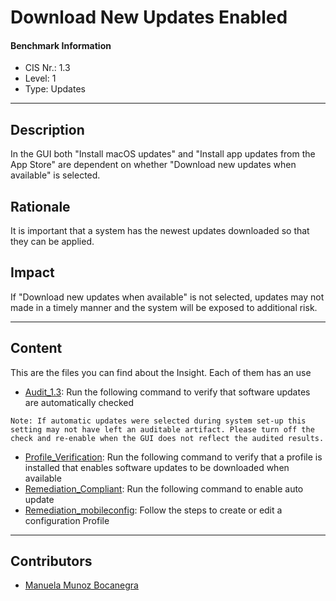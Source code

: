 # Download New Updates Enabled
#### Benchmark Information
- CIS Nr.: 1.3
- Level: 1
- Type: Updates
------------------------
## Description

In the GUI both "Install macOS updates" and "Install app updates from the App Store" are dependent on whether "Download new updates when available" is selected.

## Rationale

It is important that a system has the newest updates downloaded so that they can be applied.

## Impact

If "Download new updates when available" is not selected, updates may not made in a timely manner and the system will be exposed to additional risk.

---
## Content
This are the files you can find about the Insight. Each of them has an use 
* [Audit_1.3](https://github.com/apfelwerk/JamfProtectInsights/blob/main/UpdatesType/CIS_1.3_Download%20New%20Updates%20Enabled/Audit_1.3.sh): Run the following command to verify that software updates are automatically checked

```Note: If automatic updates were selected during system set-up this setting may not have left an auditable artifact. Please turn off the check and re-enable when the GUI does not reflect the audited results.```

* [Profile_Verification](https://github.com/apfelwerk/JamfProtectInsights/blob/main/UpdatesType/CIS_1.3_Download%20New%20Updates%20Enabled/Profile_Verification.sh): Run the following command to verify that a profile is installed that enables software updates to be downloaded when available
* [Remediation_Compliant](https://github.com/apfelwerk/JamfProtectInsights/blob/main/UpdatesType/CIS_1.3_Download%20New%20Updates%20Enabled/Remediation_Compliant.sh): Run the following command to enable auto update
* [Remediation_mobileconfig](https://github.com/apfelwerk/JamfProtectInsights/blob/main/UpdatesType/CIS_1.3_Download%20New%20Updates%20Enabled/Remediation_mobileconfig.md): Follow the steps to create or edit a configuration Profile

------------------------------------------------------------------------------------------------------------------------------------------------------------------------------------------------------------------------------------------------------------------------------------------------------------------------------
## Contributors
* [Manuela Munoz Bocanegra](https://github.com/manuelamunoz)


